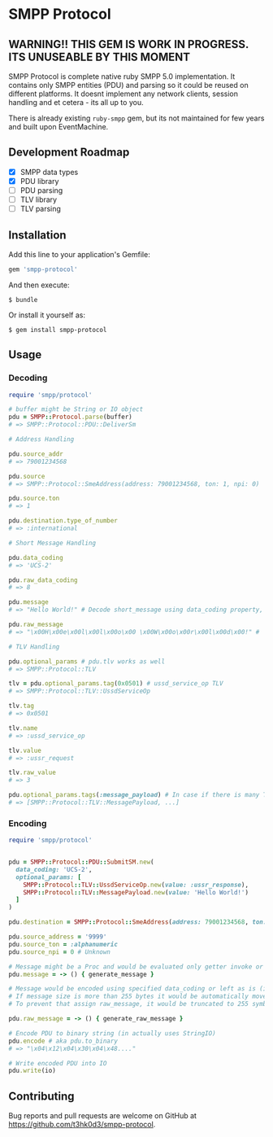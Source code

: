 # SMPP Protocol

## WARNING!! THIS GEM IS WORK IN PROGRESS. ITS UNUSEABLE BY THIS MOMENT

SMPP Protocol is complete native ruby SMPP 5.0 implementation.
It contains only SMPP entities (PDU) and parsing so it could be reused on different platforms. It doesnt implement any network clients, session handling and et cetera - its all up to you.

There is already existing ``ruby-smpp`` gem, but its not maintained for few years and built upon EventMachine.

## Development Roadmap

- [x] SMPP data types
- [x] PDU library
- [ ] PDU parsing
- [ ] TLV library
- [ ] TLV parsing

## Installation

Add this line to your application's Gemfile:

```ruby
gem 'smpp-protocol'
```

And then execute:

    $ bundle

Or install it yourself as:

    $ gem install smpp-protocol

## Usage

### Decoding

```ruby
require 'smpp/protocol'

# buffer might be String or IO object
pdu = SMPP::Protocol.parse(buffer)
# => SMPP::Protocol::PDU::DeliverSm

# Address Handling

pdu.source_addr
# => 79001234568

pdu.source
# => SMPP::Protocol::SmeAddress(address: 79001234568, ton: 1, npi: 0)

pdu.source.ton
# => 1

pdu.destination.type_of_number
# => :international

# Short Message Handling

pdu.data_coding
# => 'UCS-2'

pdu.raw_data_coding
# => 8

pdu.message
# => "Hello World!" # Decode short_message using data_coding property, returns raw message if data_conding is unknown

pdu.raw_message
# => "\x00H\x00e\x00l\x00l\x00o\x00 \x00W\x00o\x00r\x00l\x00d\x00!" # 'Hello World!' encoded in USC-2 in ASCII

# TLV Handling

pdu.optional_params # pdu.tlv works as well
# => SMPP::Protocol::TLV

tlv = pdu.optional_params.tag(0x0501) # ussd_service_op TLV
# => SMPP::Protocol::TLV::UssdServiceOp

tlv.tag
# => 0x0501

tlv.name
# => :ussd_service_op

tlv.value
# => :ussr_request

tlv.raw_value
# => 3

pdu.optional_params.tags(:message_payload) # In case if there is many TLVs with same tag
# => [SMPP::Protocol::TLV::MessagePayload, ...]

```

### Encoding

```ruby
require 'smpp/protocol'


pdu = SMPP::Protocol::PDU::SubmitSM.new(
  data_coding: 'UCS-2',
  optional_params: [
    SMPP::Protocol::TLV::UssdServiceOp.new(value: :ussr_response),
    SMPP::Protocol::TLV::MessagePayload.new(value: 'Hello World!')
  ]
)

pdu.destination = SMPP::Protocol::SmeAddress(address: 79001234568, ton: 1, npi: 0)

pdu.source_address = '9999'
pdu.source_ton = :alphanumeric
pdu.source_npi = 0 # Unknown

# Message might be a Proc and would be evaluated only getter invoke or encoding
pdu.message = -> () { generate_message }

# Message would be encoded using specified data_coding or left as is (if data_coding is unknown)
# If message size is more than 255 bytes it would be automatically moved to `message_payload` TLV.
# To prevent that assign raw_message, it would be truncated to 255 symbols and not automatically encoded

pdu.raw_message = -> () { generate_raw_message }

# Encode PDU to binary string (in actually uses StringIO)
pdu.encode # aka pdu.to_binary
# => "\x04\x12\x04\x30\x04\x48...."

# Write encoded PDU into IO
pdu.write(io)
```

## Contributing

Bug reports and pull requests are welcome on GitHub at https://github.com/t3hk0d3/smpp-protocol.


